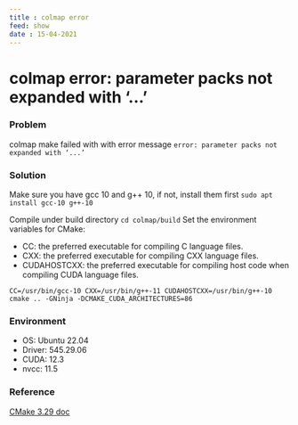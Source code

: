 ```yaml
---
title : colmap error
feed: show
date : 15-04-2021
---
```


# colmap error: parameter packs not expanded with ‘...’

### Problem
colmap make failed with with error message `error: parameter packs not expanded with ‘...’`

### Solution
Make sure you have gcc 10 and g++ 10, if not, install them first `sudo apt install gcc-10 g++-10`

<!-- Change the priority
`sudo update-alternatives --install /usr/bin/gcc gcc /usr/bin/gcc-10 50`
`sudo update-alternatives --install /usr/bin/gcc gcc /usr/bin/gcc-11 40` -->

Compile under build directory `cd colmap/build`
Set the environment variables for CMake:
- CC: the preferred executable for compiling C language files.
- CXX: the preferred executable for compiling CXX language files.
- CUDAHOSTCXX: the preferred executable for compiling host code when compiling CUDA language files.

```
CC=/usr/bin/gcc-10 CXX=/usr/bin/g++-11 CUDAHOSTCXX=/usr/bin/g++-10 cmake .. -GNinja -DCMAKE_CUDA_ARCHITECTURES=86
```

### Environment
- OS: Ubuntu 22.04 
- Driver: 545.29.06 
- CUDA: 12.3
- nvcc: 11.5

### Reference
[CMake 3.29 doc](https://cmake.org/cmake/help/latest/envvar/CUDAHOSTCXX.html)
